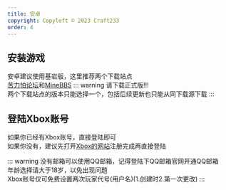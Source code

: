 ```yaml
---
title: 安卓
copyright: Copyleft © 2023 Craft233
order: 4
---
```

## 安装游戏 
安卓建议使用基岩版，这里推荐两个下载站点  
[苦力怕论坛](https://xz.klpbbs.net/)和[MineBBS](https://mc.minebbs.com/)
::: warning 
请下载正式版!!!   
两个下载站点的版本只能选择一个，包括后续更新也只能从同下载源下载
:::
## 登陆Xbox账号
如果你已经有Xbox账号，直接登陆即可  
如果你没有，建议先打开[Xbox的网站](https://www.xbox.com/zh-CN/live/)注册完成再直接登陆  


::: warning
没有邮箱可以使用QQ邮箱，记得登陆下QQ邮箱官网开通QQ邮箱  
年龄选择请大于18岁，以免出现问题  
Xbox账号仅可免费设置两次玩家代号(用户名)(1.创建时2.第一次更改)
:::